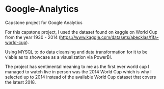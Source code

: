 # Google-Analytics
Capstone project for Google Analytics

For this capstone project, I used the dataset found on kaggle on World Cup from the year 1930 - 2014 (https://www.kaggle.com/datasets/abecklas/fifa-world-cup).

Using MYSQL to do data cleansing and data transformation for it to be viable as to showcase as a visualization via PowerBI.

The project has sentimental meaning to me as the first ever world cup I managed to watch live in person was the 2014 World Cup which is why I selected up to 2014 instead of the available World Cup dataset that covers the latest 2018.
